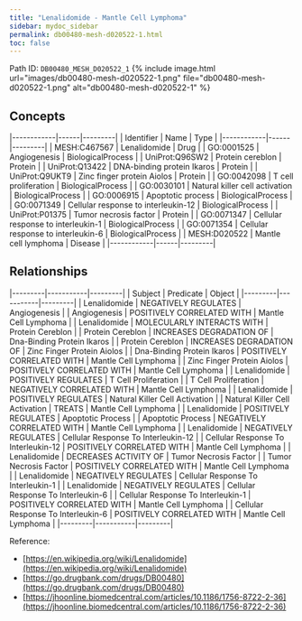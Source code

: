 ```yaml
---
title: "Lenalidomide - Mantle Cell Lymphoma"
sidebar: mydoc_sidebar
permalink: db00480-mesh-d020522-1.html
toc: false 
---
```



Path ID: `DB00480_MESH_D020522_1`
{% include image.html url="images/db00480-mesh-d020522-1.png" file="db00480-mesh-d020522-1.png" alt="db00480-mesh-d020522-1" %}

## Concepts

|------------|------|---------|
| Identifier | Name | Type    |
|------------|------|---------|
| MESH:C467567 | Lenalidomide | Drug |
| GO:0001525 | Angiogenesis | BiologicalProcess |
| UniProt:Q96SW2 | Protein cereblon | Protein |
| UniProt:Q13422 | DNA-binding protein Ikaros | Protein |
| UniProt:Q9UKT9 | Zinc finger protein Aiolos | Protein |
| GO:0042098 | T cell proliferation | BiologicalProcess |
| GO:0030101 | Natural killer cell activation | BiologicalProcess |
| GO:0006915 | Apoptotic process | BiologicalProcess |
| GO:0071349 | Cellular response to interleukin-12 | BiologicalProcess |
| UniProt:P01375 | Tumor necrosis factor | Protein |
| GO:0071347 | Cellular response to interleukin-1 | BiologicalProcess |
| GO:0071354 | Cellular response to interleukin-6 | BiologicalProcess |
| MESH:D020522 | Mantle cell lymphoma | Disease |
|------------|------|---------|

## Relationships

|---------|-----------|---------|
| Subject | Predicate | Object  |
|---------|-----------|---------|
| Lenalidomide | NEGATIVELY REGULATES | Angiogenesis |
| Angiogenesis | POSITIVELY CORRELATED WITH | Mantle Cell Lymphoma |
| Lenalidomide | MOLECULARLY INTERACTS WITH | Protein Cereblon |
| Protein Cereblon | INCREASES DEGRADATION OF | Dna-Binding Protein Ikaros |
| Protein Cereblon | INCREASES DEGRADATION OF | Zinc Finger Protein Aiolos |
| Dna-Binding Protein Ikaros | POSITIVELY CORRELATED WITH | Mantle Cell Lymphoma |
| Zinc Finger Protein Aiolos | POSITIVELY CORRELATED WITH | Mantle Cell Lymphoma |
| Lenalidomide | POSITIVELY REGULATES | T Cell Proliferation |
| T Cell Proliferation | NEGATIVELY CORRELATED WITH | Mantle Cell Lymphoma |
| Lenalidomide | POSITIVELY REGULATES | Natural Killer Cell Activation |
| Natural Killer Cell Activation | TREATS | Mantle Cell Lymphoma |
| Lenalidomide | POSITIVELY REGULATES | Apoptotic Process |
| Apoptotic Process | NEGATIVELY CORRELATED WITH | Mantle Cell Lymphoma |
| Lenalidomide | NEGATIVELY REGULATES | Cellular Response To Interleukin-12 |
| Cellular Response To Interleukin-12 | POSITIVELY CORRELATED WITH | Mantle Cell Lymphoma |
| Lenalidomide | DECREASES ACTIVITY OF | Tumor Necrosis Factor |
| Tumor Necrosis Factor | POSITIVELY CORRELATED WITH | Mantle Cell Lymphoma |
| Lenalidomide | NEGATIVELY REGULATES | Cellular Response To Interleukin-1 |
| Lenalidomide | NEGATIVELY REGULATES | Cellular Response To Interleukin-6 |
| Cellular Response To Interleukin-1 | POSITIVELY CORRELATED WITH | Mantle Cell Lymphoma |
| Cellular Response To Interleukin-6 | POSITIVELY CORRELATED WITH | Mantle Cell Lymphoma |
|---------|-----------|---------|

Reference: 
  - [https://en.wikipedia.org/wiki/Lenalidomide](https://en.wikipedia.org/wiki/Lenalidomide)
  - [https://go.drugbank.com/drugs/DB00480](https://go.drugbank.com/drugs/DB00480)
  - [https://jhoonline.biomedcentral.com/articles/10.1186/1756-8722-2-36](https://jhoonline.biomedcentral.com/articles/10.1186/1756-8722-2-36)
